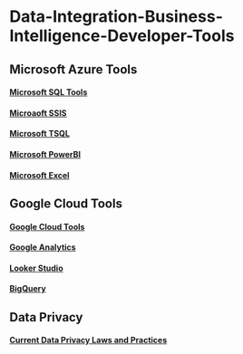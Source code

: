 # Data-Integration-Business-Intelligence-Developer-Tools

## Microsoft Azure Tools

#### [Microsoft SQL Tools](https://learn.microsoft.com/en-us/sql/tools/overview-sql-tools?view=sql-server-ver16)

#### [Microaoft SSIS](https://learn.microsoft.com/en-us/sql/integration-services/sql-server-integration-services?view=sql-server-ver16)

#### [Microsoft TSQL](https://learn.microsoft.com/en-us/sql/t-sql/language-reference?view=sql-server-ver16)

#### [Microsoft PowerBI](https://learn.microsoft.com/en-us/power-bi/)

#### [Microsoft Excel](https://support.microsoft.com/en-us/excel)

## Google Cloud Tools

#### [Google Cloud Tools](https://cloud.google.com/products/?_gl=1*1q0oxdq*_up*MQ..&gclid=Cj0KCQiApNW6BhD5ARIsACmEbkWvGHx9iLYgNDqrtILfZP2mQUtZPQS9aBwbZy4VrOTnm7g6EpHWQh8aApMXEALw_wcB&gclsrc=aw.ds)

#### [Google Analytics](https://developers.google.com/analytics)

#### [Looker Studio](https://cloud.google.com/looker-studio)

#### [BigQuery](https://cloud.google.com/bigquery?utm_source=google&utm_medium=cpc&utm_campaign=na-US-all-en-dr-bkws-all-all-trial-e-dr-1707554&utm_content=text-ad-none-any-DEV_c-CRE_665665924750-ADGP_Hybrid+%7C+BKWS+-+MIX+%7C+Txt-Data+Analytics-BigQuery-KWID_43700077225652815-kwd-47616965283&utm_term=KW_bigquery-ST_bigquery&gad_source=1&gclid=Cj0KCQiApNW6BhD5ARIsACmEbkUKu3-1Mm6CAwAS6E3EPlsSUnKWf7JrONYVRRyWY3eodlFHLZ2DeRQaAuFuEALw_wcB&gclsrc=aw.ds)

## Data Privacy

#### [Current Data Privacy Laws and Practices](https://www.osano.com/articles/data-privacy-laws)

